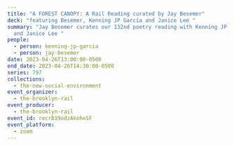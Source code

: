 ```yaml
---
title: "A FOREST CANOPY: A Rail Reading curated by Jay Besemer"
deck: "featuring Besemer, Kenning JP García and Janice Lee "
summary: "Jay Besemer curates our 132nd poetry reading with Kenning JP García
  and Janice Lee "
people:
  - person: kenning-jp-garcia
  - person: jay-besemer
date: 2023-04-26T13:00:00-0500
end_date: 2023-04-26T14:30:00-0500
series: 797
collections:
  - the-new-social-environment
event_organizer:
  - the-brooklyn-rail
event_producer:
  - the-brooklyn-rail
event_id: recrB19odzAkoheSF
event_platform:
  - zoom
---
```

